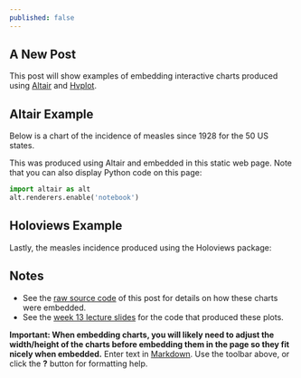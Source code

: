 ```yaml
---
published: false
---
```

## A New Post
This post will show examples of embedding interactive charts produced using [Altair](https://altair-viz.github.io) and [Hvplot](https://hvplot.pyviz.org/).

## Altair Example

Below is a chart of the incidence of measles since 1928 for the 50 US states.

<div id="altair-chart-1"></div>

This was produced using Altair and embedded in this static web page. Note that you can also display Python code on this page:

```python
import altair as alt
alt.renderers.enable('notebook')
```

## Holoviews Example

Lastly, the measles incidence produced using the Holoviews package:

<div id="hv-chart-1"></div>

## Notes

- See the [raw source code](https://raw.githubusercontent.com/nickhand/static-site-template/master/_posts/2019-04-13-measles-charts.md) of this post for details on how these charts were embedded.
- See the [week 13 lecture slides](https://github.com/MUSA-620-Fall-2019/week-13/blob/master/lecture-13.ipynb) for the code that produced these plots.

**Important: When embedding charts, you will likely need to adjust the width/height of the charts before embedding them in the page so they fit nicely when embedded.**
Enter text in [Markdown](http://daringfireball.net/projects/markdown/). Use the toolbar above, or click the **?** button for formatting help.
